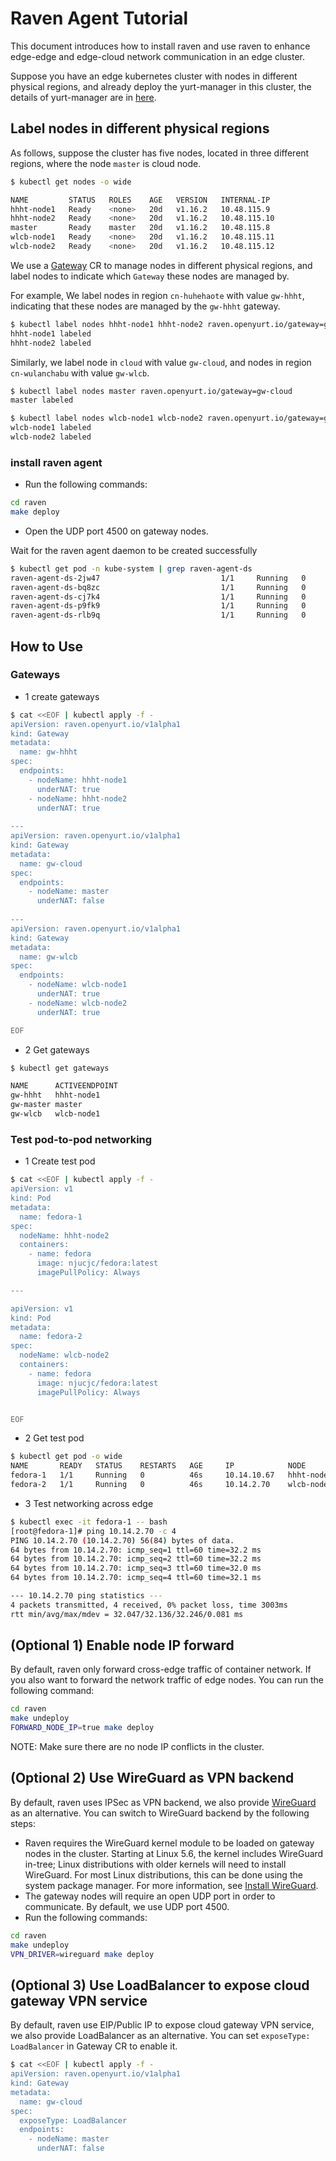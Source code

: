 # Raven Agent Tutorial

This document introduces how to install raven and use raven to enhance edge-edge and edge-cloud network communication in an edge cluster.

Suppose you have an edge kubernetes cluster with nodes in different physical regions, and already deploy the yurt-manager in this cluster, the details of yurt-manager are in [here](https://github.com/openyurtio/openyurt/blob/master/cmd/yurt-manager/README.md).

## Label nodes in different physical regions

As follows, suppose the cluster has five nodes, located in three different regions, where the node `master` is cloud node.

``` bash
$ kubectl get nodes -o wide

NAME         STATUS   ROLES    AGE   VERSION   INTERNAL-IP    
hhht-node1   Ready    <none>   20d   v1.16.2   10.48.115.9    
hhht-node2   Ready    <none>   20d   v1.16.2   10.48.115.10
master       Ready    master   20d   v1.16.2   10.48.115.8
wlcb-node1   Ready    <none>   20d   v1.16.2   10.48.115.11
wlcb-node2   Ready    <none>   20d   v1.16.2   10.48.115.12    
```

We use a [Gateway](https://github.com/openyurtio/openyurt/blob/master/pkg/apis/raven/v1alpha1/gateway_types.go) CR to manage nodes in different physical regions, and label nodes to indicate which `Gateway` these nodes are managed by.

For example, We label nodes in region `cn-huhehaote` with value `gw-hhht`, indicating that these nodes are managed by the `gw-hhht` gateway.

```bash
$ kubectl label nodes hhht-node1 hhht-node2 raven.openyurt.io/gateway=gw-hhht
hhht-node1 labeled
hhht-node2 labeled
```

Similarly, we label node in `cloud` with value `gw-cloud`, and nodes in region `cn-wulanchabu` with value `gw-wlcb`.

```bash
$ kubectl label nodes master raven.openyurt.io/gateway=gw-cloud
master labeled
```

```bash
$ kubectl label nodes wlcb-node1 wlcb-node2 raven.openyurt.io/gateway=gw-wlcb
wlcb-node1 labeled
wlcb-node2 labeled
```

### install raven agent

- Run the following commands:

```bash
cd raven
make deploy
```

- Open the UDP port 4500 on gateway nodes.

Wait for the raven agent daemon to be created successfully

``` bash
$ kubectl get pod -n kube-system | grep raven-agent-ds
raven-agent-ds-2jw47                           1/1     Running   0          91s
raven-agent-ds-bq8zc                           1/1     Running   0          91s
raven-agent-ds-cj7k4                           1/1     Running   0          91s
raven-agent-ds-p9fk9                           1/1     Running   0          91s
raven-agent-ds-rlb9q                           1/1     Running   0          91s
```

## How to Use

### Gateways

- 1 create gateways

```bash
$ cat <<EOF | kubectl apply -f -
apiVersion: raven.openyurt.io/v1alpha1
kind: Gateway
metadata:
  name: gw-hhht
spec:
  endpoints:
    - nodeName: hhht-node1
      underNAT: true
    - nodeName: hhht-node2
      underNAT: true
      
---
apiVersion: raven.openyurt.io/v1alpha1
kind: Gateway
metadata:
  name: gw-cloud
spec:
  endpoints:
    - nodeName: master
      underNAT: false
      
---
apiVersion: raven.openyurt.io/v1alpha1
kind: Gateway
metadata:
  name: gw-wlcb
spec:
  endpoints:
    - nodeName: wlcb-node1
      underNAT: true
    - nodeName: wlcb-node2
      underNAT: true

EOF
```

- 2 Get gateways

```bash
$ kubectl get gateways

NAME      ACTIVEENDPOINT
gw-hhht   hhht-node1
gw-master master
gw-wlcb   wlcb-node1
```

### Test pod-to-pod networking

- 1 Create test pod

```bash
$ cat <<EOF | kubectl apply -f -
apiVersion: v1
kind: Pod
metadata:
  name: fedora-1
spec:
  nodeName: hhht-node2
  containers:
    - name: fedora
      image: njucjc/fedora:latest
      imagePullPolicy: Always

---

apiVersion: v1
kind: Pod
metadata:
  name: fedora-2
spec:
  nodeName: wlcb-node2
  containers:
    - name: fedora
      image: njucjc/fedora:latest
      imagePullPolicy: Always


EOF
```

- 2 Get test pod

```bash
$ kubectl get pod -o wide
NAME       READY   STATUS    RESTARTS   AGE     IP            NODE                  NOMINATED NODE   READINESS GATES
fedora-1   1/1     Running   0          46s     10.14.10.67   hhht-node2            <none>           <none>
fedora-2   1/1     Running   0          46s     10.14.2.70    wlcb-node2            <none>           <none>

```

- 3 Test networking across edge

```bash
$ kubectl exec -it fedora-1 -- bash
[root@fedora-1]# ping 10.14.2.70 -c 4
PING 10.14.2.70 (10.14.2.70) 56(84) bytes of data.
64 bytes from 10.14.2.70: icmp_seq=1 ttl=60 time=32.2 ms
64 bytes from 10.14.2.70: icmp_seq=2 ttl=60 time=32.2 ms
64 bytes from 10.14.2.70: icmp_seq=3 ttl=60 time=32.0 ms
64 bytes from 10.14.2.70: icmp_seq=4 ttl=60 time=32.1 ms

--- 10.14.2.70 ping statistics ---
4 packets transmitted, 4 received, 0% packet loss, time 3003ms
rtt min/avg/max/mdev = 32.047/32.136/32.246/0.081 ms

```

## (Optional 1) Enable node IP forward

By default, raven only forward cross-edge traffic of container network. If you also want to forward the network traffic of edge nodes. You can run the following command:

```bash
cd raven
make undeploy
FORWARD_NODE_IP=true make deploy
```

NOTE: Make sure there are no node IP conflicts in the cluster.

## (Optional 2) Use WireGuard as VPN backend

By default, raven uses IPSec as VPN backend, we also provide [WireGuard](https://www.wireguard.com/) as an alternative. You can switch to WireGuard backend by the following steps:

- Raven requires the WireGuard kernel module to be loaded on gateway nodes in the cluster. Starting at Linux 5.6, the kernel includes WireGuard in-tree; Linux distributions with older kernels will need to install WireGuard. For most Linux distributions, this can be done using the system package manager. For more information, see [Install WireGuard](https://www.wireguard.com/install/).
- The gateway nodes will require an open UDP port in order to communicate. By default, we use UDP port 4500.
- Run the following commands:

```bash
cd raven
make undeploy
VPN_DRIVER=wireguard make deploy
```

## (Optional 3) Use LoadBalancer to expose cloud gateway VPN service

By default, raven use EIP/Public IP to expose cloud gateway VPN service, we also provide LoadBalancer as an alternative. You can set `exposeType: LoadBalancer` in Gateway CR to enable it.

```bash
$ cat <<EOF | kubectl apply -f -
apiVersion: raven.openyurt.io/v1alpha1
kind: Gateway
metadata:
  name: gw-cloud
spec:
  exposeType: LoadBalancer
  endpoints:
    - nodeName: master
      underNAT: false
```
